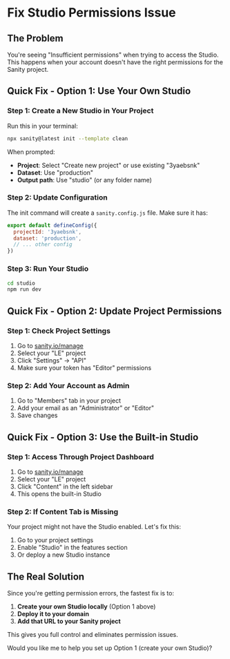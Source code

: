 # Fix Studio Permissions Issue

## The Problem
You're seeing "Insufficient permissions" when trying to access the Studio. This happens when your account doesn't have the right permissions for the Sanity project.

## Quick Fix - Option 1: Use Your Own Studio

### Step 1: Create a New Studio in Your Project
Run this in your terminal:
```bash
npx sanity@latest init --template clean
```

When prompted:
- **Project**: Select "Create new project" or use existing "3yaebsnk"
- **Dataset**: Use "production" 
- **Output path**: Use "studio" (or any folder name)

### Step 2: Update Configuration
The init command will create a `sanity.config.js` file. Make sure it has:
```javascript
export default defineConfig({
  projectId: '3yaebsnk',
  dataset: 'production',
  // ... other config
})
```

### Step 3: Run Your Studio
```bash
cd studio
npm run dev
```

## Quick Fix - Option 2: Update Project Permissions

### Step 1: Check Project Settings
1. Go to [sanity.io/manage](https://sanity.io/manage)
2. Select your "LE" project
3. Click "Settings" → "API"
4. Make sure your token has "Editor" permissions

### Step 2: Add Your Account as Admin
1. Go to "Members" tab in your project
2. Add your email as an "Administrator" or "Editor"
3. Save changes

## Quick Fix - Option 3: Use the Built-in Studio

### Step 1: Access Through Project Dashboard
1. Go to [sanity.io/manage](https://sanity.io/manage)
2. Select your "LE" project  
3. Click "Content" in the left sidebar
4. This opens the built-in Studio

### Step 2: If Content Tab is Missing
Your project might not have the Studio enabled. Let's fix this:

1. Go to your project settings
2. Enable "Studio" in the features section
3. Or deploy a new Studio instance

## The Real Solution

Since you're getting permission errors, the fastest fix is to:

1. **Create your own Studio locally** (Option 1 above)
2. **Deploy it to your domain** 
3. **Add that URL to your Sanity project**

This gives you full control and eliminates permission issues.

Would you like me to help you set up Option 1 (create your own Studio)?